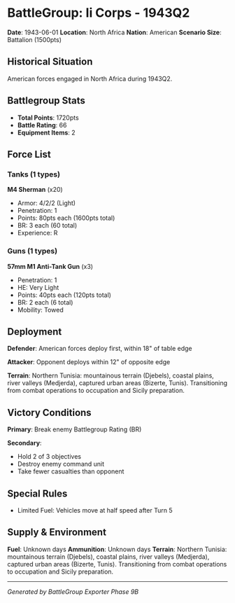 # BattleGroup: Ii Corps - 1943Q2

**Date**: 1943-06-01
**Location**: North Africa
**Nation**: American
**Scenario Size**: Battalion (1500pts)

## Historical Situation

American forces engaged in North Africa during 1943Q2.

## Battlegroup Stats

- **Total Points**: 1720pts
- **Battle Rating**: 66
- **Equipment Items**: 2

## Force List

### Tanks (1 types)

**M4 Sherman** (x20)
- Armor: 4/2/2 (Light)
- Penetration: 1
- Points: 80pts each (1600pts total)
- BR: 3 each (60 total)
- Experience: R

### Guns (1 types)

**57mm M1 Anti-Tank Gun** (x3)
- Penetration: 1
- HE: Very Light
- Points: 40pts each (120pts total)
- BR: 2 each (6 total)
- Mobility: Towed


## Deployment

**Defender**: American forces deploy first, within 18" of table edge

**Attacker**: Opponent deploys within 12" of opposite edge

**Terrain**: Northern Tunisia: mountainous terrain (Djebels), coastal plains, river valleys (Medjerda), captured urban areas (Bizerte, Tunis). Transitioning from combat operations to occupation and Sicily preparation.

## Victory Conditions

**Primary**: Break enemy Battlegroup Rating (BR)

**Secondary**:
- Hold 2 of 3 objectives
- Destroy enemy command unit
- Take fewer casualties than opponent

## Special Rules

- Limited Fuel: Vehicles move at half speed after Turn 5

## Supply & Environment

**Fuel**: Unknown days
**Ammunition**: Unknown days
**Terrain**: Northern Tunisia: mountainous terrain (Djebels), coastal plains, river valleys (Medjerda), captured urban areas (Bizerte, Tunis). Transitioning from combat operations to occupation and Sicily preparation.

---

*Generated by BattleGroup Exporter Phase 9B*
